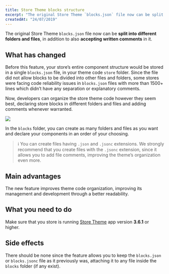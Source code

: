 ```yaml
---
title: Store Theme blocks structure
excerpt: "The original Store Theme `blocks.json` file now can be split into different folders and files, in addition to also accepting written comments in it."
createdAt: "24/07/2019"
---
```


The original Store Theme `blocks.json` file now can be **split into different folders and files**, in addition to also **accepting written comments** in it.

## What has changed

Before this feature, your store’s entire component structure would be stored in a single `blocks.json` file, in your theme code `store` folder. Since the file did not allow blocks to be divided into other files and folders, some stores were facing code reliability issues in `blocks.json` files with more than 1500+ lines which didn’t have any separation or explanatory comments.

Now, developers can organize the store theme code however they seem best, declaring store blocks in different folders and files and adding comments whenever warranted.

![](https://user-images.githubusercontent.com/52087100/61823740-c187a180-ae32-11e9-9593-1f7ba16a812b.png)

In the `blocks` folder, you can create as many folders and files as you want and declare your components in an order of your choosing.

> ℹ️ You can create files having `.json` and `.jsonc` extensions. We strongly recommend that you create files with the `.jsonc` extension, since it allows you to add file comments, improving the theme’s organization even more.

## Main advantages

The new feature improves theme code organization, improving its management and development through a better readability.

## What you need to do

Make sure that you store is running [Store Theme](https://github.com/vtex-apps/store-theme) app version **3.6.1** or higher.

## Side effects

There should be none since the feature allows you to keep the `blocks.json` or `blocks.jsonc` file as it previously was, attaching it to any file inside the `blocks` folder (if any exist).
